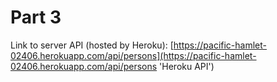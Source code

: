 # Part 3

Link to server API (hosted by Heroku): [https://pacific-hamlet-02406.herokuapp.com/api/persons](https://pacific-hamlet-02406.herokuapp.com/api/persons 'Heroku API')

